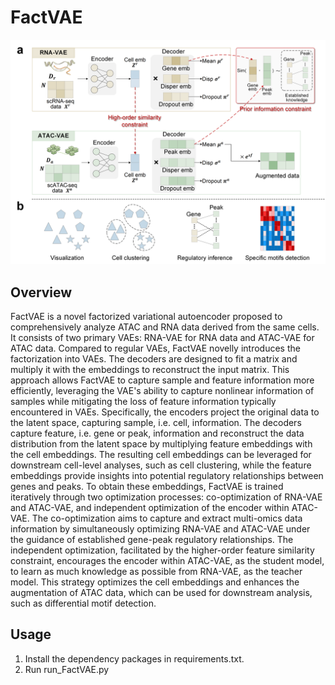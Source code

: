 # FactVAE

![FactVAE Workflow](./FactVAE/FactVAE.png)

## Overview
FactVAE is a novel factorized variational autoencoder proposed to comprehensively analyze ATAC and RNA data derived from the same cells. It consists of two primary VAEs: RNA-VAE for RNA data and ATAC-VAE for ATAC data. Compared to regular VAEs, FactVAE novelly introduces the factorization into VAEs. The decoders are designed to fit a matrix and multiply it with the embeddings to reconstruct the input matrix. This approach allows FactVAE to capture sample and feature information more efficiently, leveraging the VAE's ability to capture nonlinear information of samples while mitigating the loss of feature information typically encountered in VAEs. Specifically, the encoders project the original data to the latent space, capturing sample, i.e. cell, information. The decoders capture feature, i.e. gene or peak, information and reconstruct the data distribution from the latent space by multiplying feature embeddings with the cell embeddings. The resulting cell embeddings can be leveraged for downstream cell-level analyses, such as cell clustering, while the feature embeddings provide insights into potential regulatory relationships between genes and peaks. To obtain these embeddings, FactVAE is trained iteratively through two optimization processes: co-optimization of RNA-VAE and ATAC-VAE, and independent optimization of the encoder within ATAC-VAE. The co-optimization aims to capture and extract multi-omics data information by simultaneously optimizing RNA-VAE and ATAC-VAE under the guidance of established gene-peak regulatory relationships. The independent optimization, facilitated by the higher-order feature similarity constraint, encourages the encoder within ATAC-VAE, as the student model, to learn as much knowledge as possible from RNA-VAE, as the teacher model. This strategy optimizes the cell embeddings and enhances the augmentation of ATAC data, which can be used for downstream analysis, such as differential motif detection.

## Usage
1. Install the dependency packages in requirements.txt.  
2. Run run_FactVAE.py
